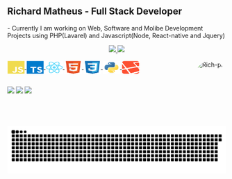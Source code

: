 
## Richard Matheus - Full Stack Developer

<p>- Currently I am working on Web, Software and Molibe Development Projects using PHP(Lavarel) and Javascript(Node, React-native and Jquery)</p>

<div align="center">
  <a href="https://github.com/richardmath99">
  <img height="180em" src="https://github-readme-stats.vercel.app/api?username=richardmath99&show_icons=true&theme=dracula&include_all_commits=true&count_private=true"/>
  <img height="180em" src="https://github-readme-stats.vercel.app/api/top-langs/?username=richardmath99&layout=compact&langs_count=7&theme=dracula"/>
</div>
<div style="display: inline_block"><br>
  <img align="center" alt="Rich-Js" height="30" width="40" src="https://raw.githubusercontent.com/devicons/devicon/master/icons/javascript/javascript-plain.svg">
  <img align="center" alt="Rich-Ts" height="30" width="40" src="https://raw.githubusercontent.com/devicons/devicon/master/icons/typescript/typescript-plain.svg">
  <img align="center" alt="Rich-React" height="30" width="40" src="https://raw.githubusercontent.com/devicons/devicon/master/icons/react/react-original.svg">
  <img align="center" alt="Rich-HTML" height="30" width="40" src="https://raw.githubusercontent.com/devicons/devicon/master/icons/html5/html5-original.svg">
  <img align="center" alt="Rich-CSS" height="30" width="40" src="https://raw.githubusercontent.com/devicons/devicon/master/icons/css3/css3-original.svg">
  <img align="center" alt="Rich-Python" height="30" width="40" src="https://raw.githubusercontent.com/devicons/devicon/master/icons/python/python-original.svg">
  <img align="center" alt="Rich-Laravel" height="30" width="40" src="https://raw.githubusercontent.com/devicons/devicon/master/icons/laravel/laravel-plain.svg">
  <img align="right" alt="Rich-pic" height="150" style="border-radius:50px;" src="https://i.pinimg.com/originals/9a/66/1c/9a661cfa39404156def441b87bd819d0.gif">
</div>
  
  ##
 
<div> 
  <a href="https://steamcommunity.com/profiles/76561199220555527/" target="_blank"><img src="https://img.shields.io/badge/Steam-000000?style=for-the-badge&logo=steam&logoColor=white" target="_blank"></a>
  <a href = "mailto:richard.tech99@gmail.com"><img src="https://img.shields.io/badge/-Gmail-%23333?style=for-the-badge&logo=gmail&logoColor=white" target="_blank"></a>
  <a href="https://www.linkedin.com/in/richard-matheus-dev/" target="_blank"><img src="https://img.shields.io/badge/-LinkedIn-%230077B5?style=for-the-badge&logo=linkedin&logoColor=white" target="_blank"></a> 
 
  ![Snake animation](https://github.com/richardmath99/richardmath99/blob/output/github-contribution-grid-snake.svg)
 
</div>
